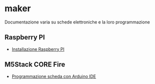 # maker
Documentazione varia su schede elettroniche e la loro programmazione

## Raspberry PI

- [Installazione Raspberry PI](./RaspberryPI.md)

## M5Stack CORE Fire

- [Programmazione scheda con Arduino IDE](./m5stack.md)
